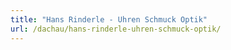 ```yaml
---
title: "Hans Rinderle - Uhren Schmuck Optik"
url: /dachau/hans-rinderle-uhren-schmuck-optik/
---
```

